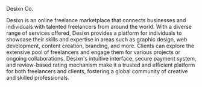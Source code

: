 Desixn Co.

Desixn is an online freelance marketplace that connects businesses and individuals with talented freelancers from around the world. With a diverse range of services offered, Desixn provides a platform for individuals to showcase their skills and expertise in areas such as graphic design, web development, content creation, branding, and more. Clients can explore the extensive pool of freelancers and engage them for various projects or ongoing collaborations. Desixn's intuitive interface, secure payment system, and review-based rating mechanism make it a trusted and efficient platform for both freelancers and clients, fostering a global community of creative and skilled professionals.
